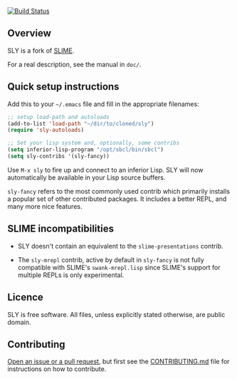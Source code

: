 [![Build Status](https://travis-ci.org/capitaomorte/sly.png?branch=master)](https://travis-ci.org/capitaomorte/sly)

Overview
--------

SLY is a fork of [SLIME][1].

For a real description, see the manual in `doc/`.

Quick setup instructions
------------------------

Add this to your `~/.emacs` file and fill in the appropriate filenames:

```el
;; setup load-path and autoloads
(add-to-list 'load-path "~/dir/to/cloned/sly")
(require 'sly-autoloads)

;; Set your lisp system and, optionally, some contribs
(setq inferior-lisp-program "/opt/sbcl/bin/sbcl")
(setq sly-contribs '(sly-fancy))
```

Use `M-x sly` to fire up and connect to an inferior Lisp.  SLY will now
automatically be available in your Lisp source buffers.

`sly-fancy` refers to the most commonly used contrib which primarily installs a
popular set of other contributed packages. It includes a better REPL, and many
more nice features.

SLIME incompatibilities
-----------------------

* SLY doesn't contain an equivalent to the `slime-presentations` contrib.

* The `sly-mrepl` contrib, active by default in `sly-fancy` is not fully
  compatible with SLIME's `swank-mrepl.lisp` since SLIME's support for multiple
  REPLs is only experimental.

Licence
-------

SLY is free software. All files, unless explicitly stated otherwise, are
public domain.

Contributing
------------

[Open an issue or a pull request][4], but first see the [CONTRIBUTING.md][5]
file for instructions on how to contribute.

[1]: http://www.common-lisp.net/project/slime/
[4]: https://github.com/capitaomorte/sly/issues
[5]: https://github.com/capitaomorte/sly/blob/master/CONTRIBUTING.md

<!-- Local Variables: -->
<!-- fill-column: 80 -->
<!-- End: -->

